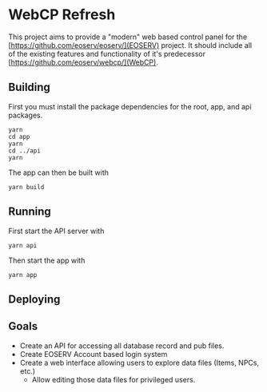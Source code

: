 # WebCP Refresh

This project aims to provide a "modern" web based control panel for the
[https://github.com/eoserv/eoserv/](EOSERV) project. It should include all of
the existing features and functionality of it's predecessor
[https://github.com/eoserv/webcp/](WebCP).

## Building

First you must install the package dependencies for the root, app, and api packages.

```
yarn
cd app
yarn
cd ../api
yarn
```

The app can then be built with

```
yarn build
```

## Running

First start the API server with

```
yarn api
```

Then start the app with

```
yarn app
```

## Deploying

## Goals

- Create an API for accessing all database record and pub files.
- Create EOSERV Account based login system
- Create a web interface allowing users to explore data files
  (Items, NPCs, etc.)
  - Allow editing those data files for privileged users.
